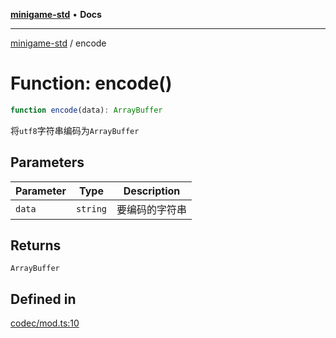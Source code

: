 [**minigame-std**](../README.md) • **Docs**

***

[minigame-std](../README.md) / encode

# Function: encode()

```ts
function encode(data): ArrayBuffer
```

将`utf8`字符串编码为`ArrayBuffer`

## Parameters

| Parameter | Type | Description |
| ------ | ------ | ------ |
| `data` | `string` | 要编码的字符串 |

## Returns

`ArrayBuffer`

## Defined in

[codec/mod.ts:10](https://github.com/JiangJie/minigame-std/blob/baaa9364b1809237ffe9720be3ef4dba617567c9/src/std/codec/mod.ts#L10)
